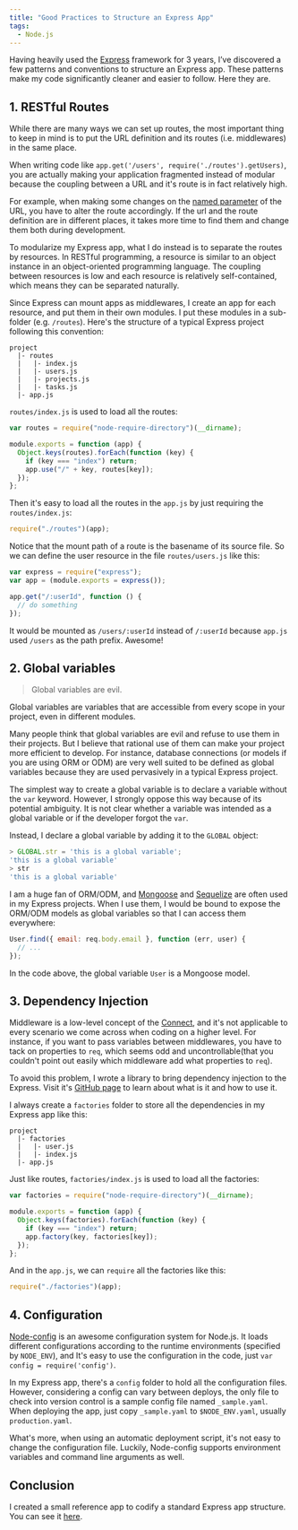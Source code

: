 ```yaml
---
title: "Good Practices to Structure an Express App"
tags:
  - Node.js
---
```


Having heavily used the [Express](http://expressjs.com) framework for 3 years, I’ve discovered a few patterns and conventions to structure an Express app. These patterns make my code significantly cleaner and easier to follow. Here they are.

## 1. RESTful Routes

While there are many ways we can set up routes, the most important thing to keep in mind is to put the URL definition and its routes (i.e. middlewares) in the same place.

When writing code like `app.get('/users', require('./routes').getUsers)`, you are actually making your application fragmented instead of modular because the coupling between a URL and it's route is in fact relatively high.

For example, when making some changes on the [named parameter](http://expressjs.com/4x/api.html#req.params) of the URL, you have to alter the route accordingly. If the url and the route definition are in different places, it takes more time to find them and change them both during development.

To modularize my Express app, what I do instead is to separate the routes by resources. In RESTful programming, a resource is similar to an object instance in an object-oriented programming language. The coupling between resources is low and each resource is relatively self-contained, which means they can be separated naturally.

<!-- more -->

Since Express can mount apps as middlewares, I create an app for each resource, and put them in their own modules. I put these modules in a sub-folder (e.g. `/routes`). Here's the structure of a typical Express project following this convention:

    project
      |- routes
      |   |- index.js
      |   |- users.js
      |   |- projects.js
      |   |- tasks.js
      |- app.js

`routes/index.js` is used to load all the routes:

```javascript
var routes = require("node-require-directory")(__dirname);

module.exports = function (app) {
  Object.keys(routes).forEach(function (key) {
    if (key === "index") return;
    app.use("/" + key, routes[key]);
  });
};
```

Then it's easy to load all the routes in the `app.js` by just requiring the `routes/index.js`:

```javascript
require("./routes")(app);
```

Notice that the mount path of a route is the basename of its source file. So we can define the user resource in the file `routes/users.js` like this:

```javascript
var express = require("express");
var app = (module.exports = express());

app.get("/:userId", function () {
  // do something
});
```

It would be mounted as `/users/:userId` instead of `/:userId` because `app.js` used `/users` as the path prefix. Awesome!

## 2. Global variables

> Global variables are evil.

Global variables are variables that are accessible from every scope in your project, even in different modules.

Many people think that global variables are evil and refuse to use them in their projects. But I believe that rational use of them can make your project more efficient to develop. For instance, database connections (or models if you are using ORM or ODM) are very well suited to be defined as global variables because they are used pervasively in a typical Express project.

The simplest way to create a global variable is to declare a variable without the `var` keyword. However, I strongly oppose this way because of its potential ambiguity. It is not clear whether a variable was intended as a global variable or if the developer forgot the `var`.

Instead, I declare a global variable by adding it to the `GLOBAL` object:

```javascript
> GLOBAL.str = 'this is a global variable';
'this is a global variable'
> str
'this is a global variable'
```

I am a huge fan of ORM/ODM, and [Mongoose](http://mongoosejs.com) and [Sequelize](http://sequelizejs.com) are often used in my Express projects. When I use them, I would be bound to expose the ORM/ODM models as global variables so that I can access them everywhere:

```javascript
User.find({ email: req.body.email }, function (err, user) {
  // ...
});
```

In the code above, the global variable `User` is a Mongoose model.

## 3. Dependency Injection

Middleware is a low-level concept of the [Connect](http://www.senchalabs.org/connect/), and it's not applicable to every scenario we come across when coding on a higher level. For instance, if you want to pass variables between middlewares, you have to tack on properties to `req`, which seems odd and uncontrollable(that you couldn't point out easily which middleware add what properties to `req`).

To avoid this problem, I wrote a library to bring dependency injection to the Express. Visit it's [GitHub page](https://github.com/luin/express-di) to learn about what is it and how to use it.

I always create a `factories` folder to store all the dependencies in my Express app like this:

```
project
  |- factories
  |   |- user.js
  |   |- index.js
  |- app.js
```

Just like routes, `factories/index.js` is used to load all the factories:

```javascript
var factories = require("node-require-directory")(__dirname);

module.exports = function (app) {
  Object.keys(factories).forEach(function (key) {
    if (key === "index") return;
    app.factory(key, factories[key]);
  });
};
```

And in the `app.js`, we can `require` all the factories like this:

```javascript
require("./factories")(app);
```

## 4. Configuration

[Node-config](https://github.com/lorenwest/node-config) is an awesome configuration system for Node.js. It loads different configurations according to the runtime environments (specified by `NODE_ENV`), and It's easy to use the configuration in the code, just `var config = require('config')`.

In my Express app, there's a `config` folder to hold all the configuration files. However, considering a config can vary between deploys, the only file to check into version control is a sample config file named `_sample.yaml`. When deploying the app, just copy `_sample.yaml` to `$NODE_ENV.yaml`, usually `production.yaml`.

What's more, when using an automatic deployment script, it's not easy to change the configuration file. Luckily, Node-config supports environment variables and command line arguments as well.

## Conclusion

I created a small reference app to codify a standard Express app structure. You can see it [here](https://github.com/luin/express-mongoose).
